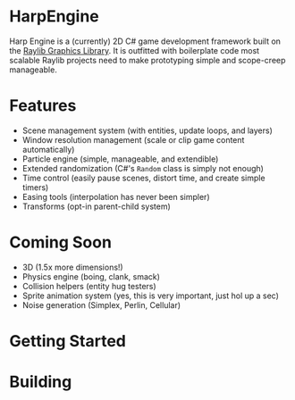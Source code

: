 # HarpEngine
Harp Engine is a (currently) 2D C# game development framework built on the [Raylib Graphics Library](https://www.raylib.com/). It is outfitted with boilerplate code most scalable Raylib projects need to make prototyping simple and scope-creep manageable.

# Features
- Scene management system (with entities, update loops, and layers)
- Window resolution management (scale or clip game content automatically)
- Particle engine (simple, manageable, and extendible)
- Extended randomization (C#'s `Random` class is simply not enough)
- Time control (easily pause scenes, distort time, and create simple timers)
- Easing tools (interpolation has never been simpler)
- Transforms (opt-in parent-child system)

# Coming Soon
- 3D (1.5x more dimensions!)
- Physics engine (boing, clank, smack)
- Collision helpers (entity hug testers)
- Sprite animation system (yes, this is very important, just hol up a sec)
- Noise generation (Simplex, Perlin, Cellular)

# Getting Started

# Building
